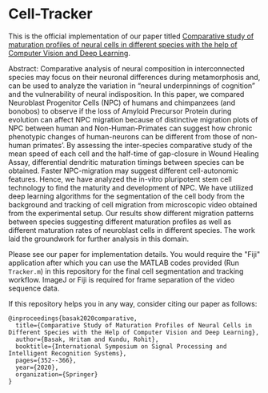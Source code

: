 # Cell-Tracker

This is the official implementation of our paper titled [Comparative study of maturation profiles of neural cells in different species with the help of Computer Vision and Deep Learning](https://link.springer.com/chapter/10.1007%2F978-981-16-0425-6_26).

Abstract: Comparative analysis of neural composition in interconnected species may focus on their neuronal differences during metamorphosis and, can be used to analyze the variation in “neural underpinnings of cognition” and the vulnerability of neural indisposition. In this paper, we compared Neuroblast Progenitor Cells (NPC) of humans and chimpanzees (and bonobos) to observe if the loss of Amyloid Precursor Protein during evolution can affect NPC migration because of distinctive migration plots of NPC between human and Non-Human-Primates can suggest how chronic phenotypic changes of human-neurons can be different from those of non-human primates’. By assessing the inter-species comparative study of the mean speed of each cell and the half-time of gap-closure in Wound Healing Assay, differential dendritic maturation timings between species can be obtained. Faster NPC-migration may suggest different cell-autonomic features. Hence, we have analyzed the in-vitro pluripotent stem cell technology to find the maturity and development of NPC. We have utilized deep learning algorithms for the segmentation of the cell body from the background and tracking of cell migration from microscopic video obtained from the experimental setup. Our results show different migration patterns between species suggesting different maturation profiles as well as different maturation rates of neuroblast cells in different species. The work laid the groundwork for further analysis in this domain.

Please see our paper for implementation details. You would require the "Fiji" application after which you can use the MATLAB codes provided (Run `Tracker.m`) in this repository for the final cell segmentation and tracking workflow. ImageJ or Fiji is required for frame separation of the video sequence data.

If this repository helps you in any way, consider citing our paper as follows:
```
@inproceedings{basak2020comparative,
  title={Comparative Study of Maturation Profiles of Neural Cells in Different Species with the Help of Computer Vision and Deep Learning},
  author={Basak, Hritam and Kundu, Rohit},
  booktitle={International Symposium on Signal Processing and Intelligent Recognition Systems},
  pages={352--366},
  year={2020},
  organization={Springer}
}
```
